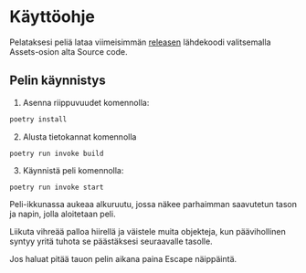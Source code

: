 # Käyttöohje

Pelataksesi peliä lataa viimeisimmän [releasen](https://github.com/erz64/ot-harjoitustyo/releases/tag/viikko7) lähdekoodi valitsemalla Assets-osion alta Source code.

## Pelin käynnistys
1. Asenna riippuvuudet komennolla:
```bash
poetry install
```
2. Alusta tietokannat komennolla
```
poetry run invoke build
```
3. Käynnistä peli komennolla:
```
poetry run invoke start
```
Peli-ikkunassa aukeaa alkuruutu, jossa näkee parhaimman saavutetun tason ja napin, jolla aloitetaan peli.

Liikuta vihreää palloa hiirellä ja väistele muita objekteja, kun päävihollinen syntyy yritä tuhota se päästäksesi seuraavalle tasolle.

Jos haluat pitää tauon pelin aikana paina Escape näippäintä.
